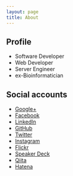 ```yaml
---
layout: page
title: About
---
```


## Profile

- Software Developer
- Web Developer
- Server Engineer
- ex-Bioinformatician

## Social accounts

- [Google+](//plus.google.com/+KenjiAkiyama)
- [Facebook](//www.facebook.com/kenji.akiyama)
- [LinkedIn](//www.linkedin.com/in/kenjiakiyama)
- [GitHub](//github.com/artifactsauce)
- [Twitter](//twitter.com/artifactsauce)
- [Instagram](//instagram.com/artifactsauce)
- [Flickr](//www.flickr.com/photos/artifactsauce)
- [Speaker Deck](//speakerdeck.com/artifactsauce)
- [Qiita](//qiita.com/artifactsauce)
- [Hatena](//profile.hatena.ne.jp/artifactsauce/)
